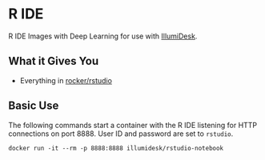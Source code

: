 # R IDE

R IDE Images with Deep Learning for use with [IllumiDesk](https://www.illumidesk.com).

## What it Gives You

* Everything in [rocker/rstudio](https://hub.docker.com/r/rocker/rstudio/)

## Basic Use

The following commands start a container with the R IDE listening for HTTP connections on port 8888. User ID and password are set to `rstudio`.

```
docker run -it --rm -p 8888:8888 illumidesk/rstudio-notebook
```
